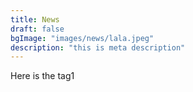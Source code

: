 ```yaml
---
title: News
draft: false
bgImage: "images/news/lala.jpeg"
description: "this is meta description"
---
```


Here is the tag1